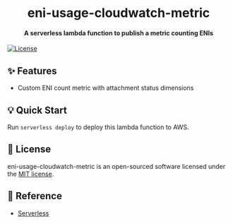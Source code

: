 <h1 align="center">eni-usage-cloudwatch-metric</h1>


<h4 align="center">A serverless lambda function to publish a metric counting ENIs</h4>


<p align="center">

[![License](https://img.shields.io/github/license/scalefactory/eni-usage-cloudwatch-metric.svg)](https://github.com/scalefactory/eni-usage-cloudwatch-metric)

</p>

## :sparkles: Features
- Custom ENI count metric with attachment status dimensions

## :bulb: Quick Start
Run `serverless deploy` to deploy this lambda function to AWS.

## :page_facing_up: License
eni-usage-cloudwatch-metric is an open-sourced software licensed under the [MIT license](LICENSE.md).

## :blue_book: Reference
- [Serverless](https://serverless.com)
